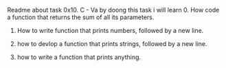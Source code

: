 Readme about task 0x10. C - Va
by doong this task i will learn 
0. How code a function that returns the sum of all its parameters.

1. How to write function that prints numbers, followed by a new line.

2. how to devlop a function that prints strings, followed by a new line.

3. how to write a function that prints anything.
